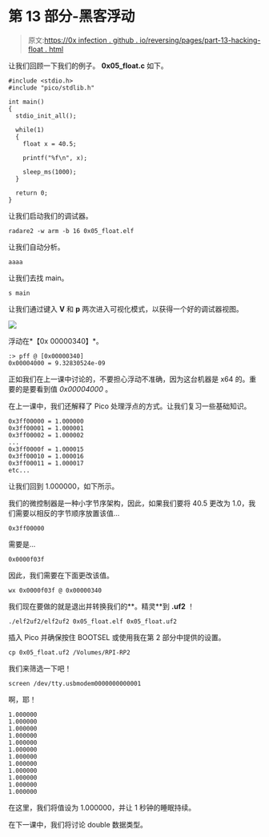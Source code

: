 # 第 13 部分-黑客浮动

> 原文:[https://0x infection . github . io/reversing/pages/part-13-hacking-float . html](https://0xinfection.github.io/reversing/pages/part-13-hacking-float.html)

让我们回顾一下我们的例子。 **0x05_float.c** 如下。

```
#include <stdio.h>
#include "pico/stdlib.h"

int main() 
{
  stdio_init_all();

  while(1) 
  {
    float x = 40.5;

    printf("%f\n", x); 

    sleep_ms(1000);
  }

  return 0;
}

```

让我们启动我们的调试器。

```
radare2 -w arm -b 16 0x05_float.elf

```

让我们自动分析。

```
aaaa

```

让我们去找 main。

```
s main

```

让我们通过键入 **V** 和 **p** 两次进入可视化模式，以获得一个好的调试器视图。

![](../Images/da3b33fe3d0c6d633b4d6c48df218f4f.png)

浮动在*【0x 00000340】*。

```
:> pff @ [0x00000340]
0x00004000 = 9.32830524e-09

```

正如我们在上一课中讨论的，不要担心浮动不准确，因为这台机器是 x64 的。重要的是要看到值 *0x00004000* 。

在上一课中，我们还解释了 Pico 处理浮点的方式。让我们复习一些基础知识。

```
0x3ff00000 = 1.000000
0x3ff00001 = 1.000001
0x3ff00002 = 1.000002
...
0x3ff0000f = 1.000015
0x3ff00010 = 1.000016
0x3ff00011 = 1.000017
etc...

```

让我们回到 1.000000，如下所示。

我们的微控制器是一种小字节序架构，因此，如果我们要将 40.5 更改为 1.0，我们需要以相反的字节顺序放置该值...

```
0x3ff00000

```

需要是...

```
0x0000f03f

```

因此，我们需要在下面更改该值。

```
wx 0x0000f03f @ 0x00000340

```

我们现在要做的就是退出并转换我们的**。精灵**到 **.uf2** ！

```
./elf2uf2/elf2uf2 0x05_float.elf 0x05_float.uf2

```

插入 Pico 并确保按住 BOOTSEL 或使用我在第 2 部分中提供的设置。

```
cp 0x05_float.uf2 /Volumes/RPI-RP2

```

我们来筛选一下吧！

```
screen /dev/tty.usbmodem0000000000001

```

啊，耶！

```
1.000000
1.000000
1.000000
1.000000
1.000000
1.000000
1.000000
1.000000
1.000000
1.000000
1.000000
1.000000

```

在这里，我们将值设为 1.000000，并让 1 秒钟的睡眠持续。

在下一课中，我们将讨论 double 数据类型。